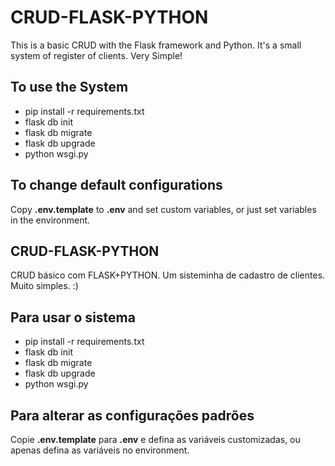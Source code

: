 # CRUD-FLASK-PYTHON
This is a basic CRUD with the Flask framework and Python. It's a small system of register of clients. Very Simple! 

## To use the System
  * pip install -r requirements.txt
  * flask db init
  * flask db migrate
  * flask db upgrade
  * python wsgi.py

## To change default configurations
Copy **.env.template** to **.env** and set custom variables, or just set variables in the environment.


## CRUD-FLASK-PYTHON
CRUD básico com FLASK+PYTHON. Um sisteminha de cadastro de clientes. Muito simples. :) 

## Para usar o sistema
  * pip install -r requirements.txt
  * flask db init
  * flask db migrate
  * flask db upgrade
  * python wsgi.py

## Para alterar as configurações padrões
Copie **.env.template** para **.env** e defina as variáveis customizadas, ou apenas defina as variáveis no environment.
